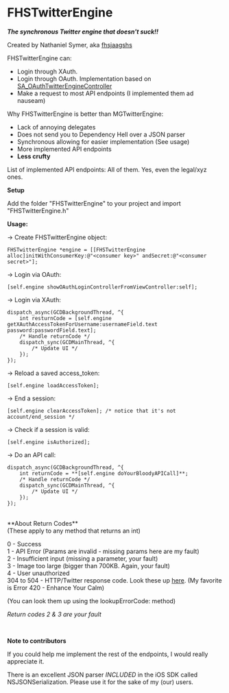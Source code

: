 FHSTwitterEngine
================


***The synchronous Twitter engine that doesn't suck!!***

Created by Nathaniel Symer, aka [fhsjaagshs](mailto:fhsjaagshs@fhsjaagshs.com)


FHSTwitterEngine can:

- Login through XAuth.
- Login through OAuth. Implementation based on [SA_OAuthTwitterEngineController](https://github.com/bengottlieb/Twitter-OAuth-iPhone)
- Make a request to most API endpoints (I implemented them ad nauseam)

Why FHSTwitterEngine is better than MGTwitterEngine:

- Lack of annoying delegates
- Does not send you to Dependency Hell over a JSON parser
- Synchronous allowing for easier implementation (See usage)
- More implemented API endpoints
- **Less crufty**


List of implemented API endpoints: All of them. Yes, even the legal/xyz ones.

**Setup**

Add the folder "FHSTwitterEngine" to your project and import "FHSTwitterEngine.h"

**Usage:**

-> Create FHSTwitterEngine object:

    FHSTwitterEngine *engine = [[FHSTwitterEngine alloc]initWithConsumerKey:@"<consumer key>" andSecret:@"<consumer secret>"];
    
-> Login via OAuth:
    
    [self.engine showOAuthLoginControllerFromViewController:self];
    
-> Login via XAuth:
    
    dispatch_async(GCDBackgroundThread, ^{
        int resturnCode = [self.engine getXAuthAccessTokenForUsername:usernameField.text password:passwordField.text];
        /* Handle returnCode */
        dispatch_sync(GCDMainThread, ^{
        	/* Update UI */
        });
    });
    
-> Reload a saved access_token:

    [self.engine loadAccessToken];

-> End a session:

    [self.engine clearAccessToken]; /* notice that it's not account/end_session */

-> Check if a session is valid:

    [self.engine isAuthorized];
    
-> Do an API call:

    dispatch_async(GCDBackgroundThread, ^{
    	int returnCode = **[self.engine doYourBloodyAPICall]**;
    	/* Handle returnCode */
    	dispatch_sync(GCDMainThread, ^{
        	/* Update UI */
        });
    });



<br />
**About Return Codes**<br />
(These apply to any method that returns an int)<br />

0 - Success<br />
1 - API Error (Params are invalid - missing params here are my fault)<br />
2 - Insufficient input (missing a parameter, your fault)<br />
3 - Image too large (bigger than 700KB. Again, your fault)<br />
4 - User unauthorized <br />
304 to 504 - HTTP/Twitter response code. Look these up [here](https://dev.twitter.com/docs/error-codes-responses). (My favorite is Error 420 - Enhance Your Calm)

(You can look them up using the lookupErrorCode: method)

*Return codes 2 & 3 are your fault*

<br />

**Note to contributors**

If you could help me implement the rest of the endpoints, I would really appreciate it. 

There is an excellent JSON parser *INCLUDED* in the iOS SDK called NSJSONSerialization. Please use it for the sake of my (our) users.


